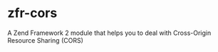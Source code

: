 zfr-cors
========

A Zend Framework 2 module that helps you to deal with Cross-Origin Resource Sharing (CORS)
